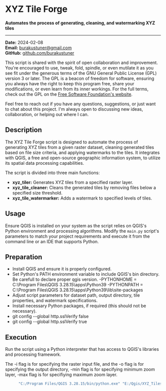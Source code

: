 # XYZ Tile Forge

**Automates the process of generating, cleaning, and watermarking XYZ tiles**

---

**Date:** 2024-02-08  
**Email:** [burakustuner@gmail.com](mailto:burakustuner@gmail.com)  
**GitHub:** [github.com/burakustuner](https://github.com/burakustuner)

This script is shared with the spirit of open collaboration and improvement. You're encouraged to use, tweak, fold, spindle, or even mutilate it as you see fit under the generous terms of the GNU General Public License (GPL) version 3 or later. The GPL is a beacon of freedom for software, ensuring you always have the right to keep this program free, share your modifications, or even learn from its inner workings. For the full terms, check out the GPL on the [Free Software Foundation's website](https://www.fsf.org/).

Feel free to reach out if you have any questions, suggestions, or just want to chat about this project. I'm always open to discussing new ideas, collaboration, or helping out where I can.

## Description

The XYZ Tile Forge script is designed to automate the process of generating XYZ tiles from a given raster dataset, cleaning generated tiles based on file size criteria, and applying watermarks to the tiles. It integrates with QGIS, a free and open-source geographic information system, to utilize its spatial data processing capabilities.

The script is divided into three main functions:

- **xyz_tiler:** Generates XYZ tiles from a specified raster layer.
- **xyz_tile_cleaner:** Cleans the generated tiles by removing files below a specified size threshold.
- **xyz_tile_watermarker:** Adds a watermark to specified levels of tiles.

## Usage

Ensure QGIS is installed on your system as the script relies on QGIS's Python environment and processing algorithms. Modify the `main.py` script's parameters to match your project requirements and execute it from the command line or an IDE that supports Python.

## Preparation

- Install QGIS and ensure it is properly configured.
- Set Python's PATH environment variable to include QGIS's bin directory. Be carefull to declare proper qgis version.
  -PYTHONHOME = C:\Program Files\QGIS 3.28.15\apps\Python39
  -PYTHONPATH = C:\Program Files\QGIS 3.28.15\apps\Python39\lib\site-packages
- Adjust script parameters for dataset path, output directory, tile properties, and watermark specifications.
- Install necessary Python packages, if required (this should not be necessary).
- git config --global http.sslVerify false
- git config --global http.sslVerify true

## Execution

Run the script using a Python interpreter that has access to QGIS's libraries and processing framework.

The -i flag is for specifying the raster input file, and the -o flag is for specifying the output directory, -min flag is for specifying minimum zoom layer, -max flag is for specifiying maximum zoom layer.

```bash
      "C:/Program Files/QGIS 3.28.15/bin/python.exe" "E:/Qgis/XYZ_Tiles/scrpits/main.py" -i "E:/Qgis/XYZ_Tiles/ayvalik/AYVALIK_ORT.ecw" -o "E:/Qgis/XYZ_Tiles/output" -min 7 -max 17

```
